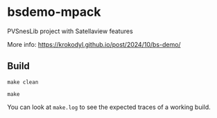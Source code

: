 # bsdemo-mpack

PVSnesLib project with Satellaview features


More info: https://krokodyl.github.io/post/2024/10/bs-demo/

## Build

```make clean```

```make```

You can look at ``make.log`` to see the expected traces of a working build.